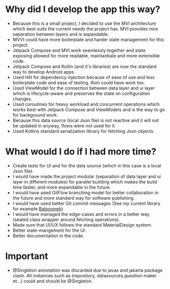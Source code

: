 # Why did I develop the app this way?
- Because this is a small project, I decided to use the MVI architecture which best suits the current needs the project has. MVI provides nice separation between layers and is expandable.
- MVVI could have more boilerplate and harder state management for this project.
- Jetpack Compose and MVI work seamlessly together and state exposing allowed for more readable, maintanbale and more extensible code.
- Jetpack Compose and Kotlin (and it's libraries) are now the standard way to develop Android apps.
- Used Hilt for dependency injection because of ease of use and less boilerplate code and ease of testing. Koin could have work too.
- Used ViewModel for the connection between data layer and ui layer which is lifecycle-aware and preserves the state on configuration changes.
- Used coroutines for heavy workload and concurrent operations which works best with Jetpack Compose and ViewModels and is the way to go for background work.
- Because this data source (local Json file) is not reactive and it will not be updated in anyway, flows were not used for it.
- Used Kotlins standard serialization library for fetching Json objects.

# What would I do if I had more time?
- Create tests for UI and for the data source (which in this case is a local Json file).
- I would have made the project modular (separation of data layer and ui layer in different modules) for parallel building which makes the build time faster, and more expandable in the future.
- I would have used GitFlow branching model for better collaboration in the future and more standard way for software publishing.
- I would have used better Git commit messages (See my current library for example [Baboomeh](https://github.com/Mohammad3125/Baboomeh/commits/develop/))
- I would have managed the edge-cases and errors in a better way (sealed class wrapper around fetching operations).
- Made sure that UI/UX follows the standard MaterialDesign system.
- Better state-mangement for the UI.
- Better documentation in the code.
  
# Important
- @Singleton annotation was discarded due to javax and jakarta package clash. All instances such as (repository, datasources,question maker et...) could and should be @Singleton.
